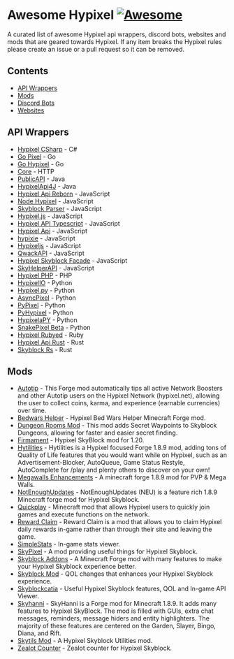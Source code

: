 # Awesome Hypixel [![Awesome](https://awesome.re/badge.svg)](https://awesome.re)

A curated list of awesome Hypixel api wrappers, discord bots, websites and mods that are geared towards Hypixel. If any item breaks the Hypixel rules please create an issue or a pull request so it can be removed.

## Contents

- [API Wrappers](#api-wrappers)
- [Mods](#mods)
- [Discord Bots](#discord-bots)
- [Websites](#websites)

## API Wrappers

- [Hypixel CSharp](https://github.com/kevyporter/hypixel-csharp) - C#
- [Go Pixel](https://github.com/comblock/gopixel) - Go
- [Go Hypixel](https://github.com/maxikg/go-hypixel) - Go
- [Core](https://github.com/slothpixel/core) - HTTP
- [PublicAPI](https://github.com/hypixeldev/publicapi) - Java
- [HypixelApi4J](https://github.com/kevinpriv/hypixelapi4j) - Java
- [Hypixel Api Reborn](https://github.com/hypixel-api-reborn/hypixel-api-reborn) - JavaScript
- [Node Hypixel](https://github.com/zikeji/node-hypixel) - JavaScript
- [Skyblock Parser](https://github.com/slothpixel/skyblock-parser) - JavaScript
- [Hypixel.js](https://github.com/henry-santa/hypixel.js) - JavaScript
- [Hypixel API Typescript](https://github.com/unaussprechlich/hypixel-api-typescript) - JavaScript
- [Hypixel Api](https://github.com/ethanent/hypixel-api) - JavaScript
- [hypixie](https://github.com/richienb/hypixie) - JavaScript
- [Hypixeljs](https://github.com/chriscn/hypixeljs) - JavaScript
- [QwackAPI](https://github.com/duckysolucky/qwackapi) - JavaScript
- [Hypixel Skyblock Facade](https://github.com/senither/hypixel-skyblock-facade) - JavaScript
- [SkyHelperAPI](https://github.com/altpapier/skyhelperapi) - JavaScript
- [Hypixel PHP](https://github.com/plancke/hypixel-php) - PHP
- [HypixelIO](https://github.com/janasunrise/hypixelio) - Python
- [Hypixel.py](https://github.com/snuggle/hypixel.py) - Python
- [AsyncPixel](https://github.com/darkflame72/asyncpixel) - Python
- [PyPixel](https://github.com/kanin/pypixel) - Python
- [PyHypixel](https://github.com/xmicky24git/pyhypixel) - Python
- [HypixelaPY](https://github.com/myerfire/hypixelapy) - Python
- [SnakePixel Beta](https://github.com/thelegendofkitty/snakepixel-beta) - Python
- [Hypixel Rubyed](https://github.com/penguinowl/hypixel-rubyed) - Ruby
- [Hypixel Api Rust](https://github.com/grizzlt/hypixel-api-rust) - Rust
- [Skyblock Rs](https://github.com/thinkier/skyblock-rs) - Rust

## Mods

- [Autotip](https://github.com/semx11/autotip) - This Forge mod automatically tips all active Network Boosters and other Autotip users on the Hypixel Network (hypixel.net), allowing the user to collect coins, karma, and experience (earnable currencies) over time.
- [Bedwars Helper](https://github.com/leo3418/hbwhelper) - Hypixel Bed Wars Helper Minecraft Forge mod.
- [Dungeon Rooms Mod](https://github.com/quantizr/dungeonroomsmod) - This mod adds Secret Waypoints to Skyblock Dungeons, allowing for faster and easier secret finding.
- [Firmament](https://github.com/romangraef/firmament) - Hypixel SkyBlock mod for 1.20.
- [Hytilities](https://github.com/sk1erllc/hytilities) - Hytilities is a Hypixel focused Forge 1.8.9 mod, adding tons of Quality of Life features that you would want while on Hypixel, such as an Advertisement-Blocker, AutoQueue, Game Status Restyle, AutoComplete for /play and plenty others to discover on your own!
- [Megawalls Enhancements](https://github.com/alexdoru/megawallsenhancements) - A minecraft forge 1.8.9 mod for PVP & Mega Walls.
- [NotEnoughUpdates](https://github.com/notenoughupdates/notenoughupdates) - NotEnoughUpdates (NEU) is a feature rich 1.8.9 Minecraft forge mod for Hypixel Skyblock.
- [Quickplay](https://github.com/quickplaymod/quickplay) - Minecraft mod that allows Hypixel users to quickly join games and execute functions on the network.
- [Reward Claim](https://github.com/thatgravyboat/rewardclaim) - Reward Claim is a mod that allows you to claim Hypixel daily rewards in-game rather than through their site and leaving the game.
- [SimpleStats](https://github.com/mew/simplestats) - In-game stats viewer.
- [SkyPixel](https://github.com/prplz/skypixel) - A mod providing useful things for Hypixel Skyblock.
- [Skyblock Addons](https://github.com/biscuitdevelopment/skyblockaddons) - A Minecraft Forge mod with many features to make your Hypixel Skyblock experience better.
- [Skyblock Mod](https://github.com/bowser0000/skyblockmod) - QOL changes that enhances your Hypixel Skyblock experience.
- [Skyblockcatia](https://github.com/stevekung/skyblockcatia) - Useful Hypixel Skyblock features, QOL and In-game API Viewer.
- [Skyhanni](https://github.com/hannibal002/skyhanni) - SkyHanni is a Forge mod for Minecraft 1.8.9. It adds many features to Hypixel SkyBlock. The mod is filled with GUIs, extra chat messages, reminders, message hiders and entity highlighters. The majority of these features are centered on the Garden, Slayer, Bingo, Diana, and Rift.
- [Skytils Mod](https://github.com/skytils/skytilsmod) - A Hypixel Skyblock Utilities mod.
- [Zealot Counter](https://github.com/symt/zealot-counter) - Zealot counter for Hypixel Skyblock.
